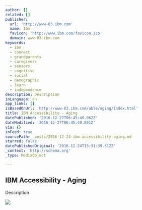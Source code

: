 ```yaml
---
author: []
related: []
publisher:
  url: 'http://www-03.ibm.com'
  name: Ibm
  favicon: 'http://www.ibm.com/favicon.ico'
  domain: www-03.ibm.com
keywords:
  - ibm
  - connect
  - grandparents
  - caregivers
  - sensors
  - cognitive
  - social
  - demographic
  - learn
  - independence
description: Description
inLanguage: en
app_links: []
isBasedOnUrl: 'http://www-03.ibm.com/able/aging/index.html'
title: IBM Accessibility - Aging
datePublished: '2016-12-27T06:45:49.062Z'
dateModified: '2016-12-27T06:45:40.801Z'
via: {}
inFeed: true
sourcePath: _posts/2016-12-24-ibm-accessibility-aging.md
starred: false
datePublishedOriginal: '2016-12-24T13:31:39.312Z'
_context: 'http://schema.org'
_type: MediaObject

---
```

<article style=""><h1>IBM Accessibility - Aging</h1><p>Description</p><img src="http://www-03.ibm.com/able/aging/apple-ibm-apps.jpg" /></article>